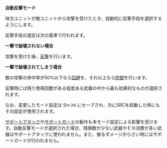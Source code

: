 **自動反撃モード**

味方ユニットが敵ユニットから攻撃を受けたとき、自動的に反撃手段を選択するようにします。

反撃手段の選定は次の基準で行われます。

**一撃で破壊されない場合**

攻撃を受けた後、[反撃](反撃.md)を行います。

**一撃で破壊されてしまう場合**

敵の攻撃の命中率が50%以下なら[回避](回避.md)を、それ以上なら[防御](防御.md)を行います。

反撃時には残り使用回数がある程度ある武器の中から最も効果的なものが選択されます。

なお、変更したモード設定は Src.ini にセーブされ、次にSRCを起動した時にもその設定が使用されます。

[サポートアタック](サポートアタック.md)や[サポートガード](サポートガード.md)の動作も本モード設定による影響を受けます。自動反撃モードが選択された場合、残弾数が少ない武器やＥＮ消費が多い武器はサポートアタックに使われません。また、被るダメージが小さい時にはサポートガードが行われません。

